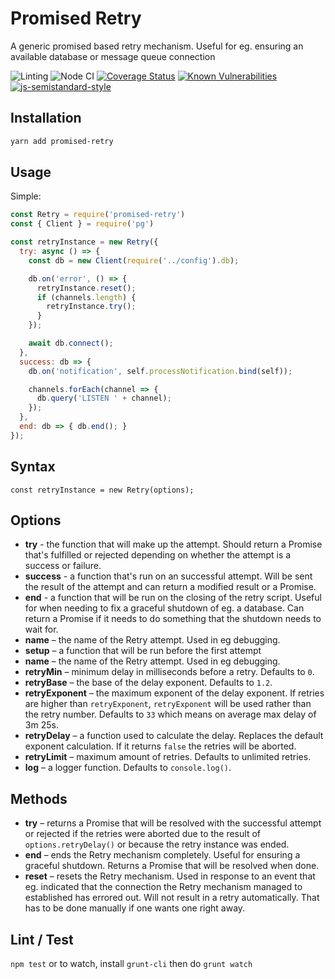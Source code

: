 # Promised Retry

A generic promised based retry mechanism. Useful for eg. ensuring an available database or message queue connection

![Linting](https://github.com/voxpelli/node-promised-retry/workflows/Linting/badge.svg)
![Node CI](https://github.com/voxpelli/node-promised-retry/workflows/Node%20CI/badge.svg)
[![Coverage Status](https://coveralls.io/repos/voxpelli/node-promised-retry/badge.svg)](https://coveralls.io/r/voxpelli/node-promised-retry)
[![Known Vulnerabilities](https://snyk.io/test/github/voxpelli/node-promised-retry/badge.svg?targetFile=package.json)](https://snyk.io/test/github/voxpelli/node-promised-retry?targetFile=package.json)
[![js-semistandard-style](https://img.shields.io/badge/code%20style-semistandard-brightgreen.svg?style=flat)](https://github.com/Flet/semistandard)

## Installation

```bash
yarn add promised-retry
```

## Usage

Simple:

```javascript
const Retry = require('promised-retry')
const { Client } = require('pg')

const retryInstance = new Retry({
  try: async () => {
    const db = new Client(require('../config').db);

    db.on('error', () => {
      retryInstance.reset();
      if (channels.length) {
        retryInstance.try();
      }
    });

    await db.connect();
  },
  success: db => {
    db.on('notification', self.processNotification.bind(self));

    channels.forEach(channel => {
      db.query('LISTEN ' + channel);
    });
  },
  end: db => { db.end(); }
});
```

## Syntax

`const retryInstance = new Retry(options);`

## Options

* **try** - the function that will make up the attempt. Should return a Promise that's fulfilled or rejected depending on whether the attempt is a success or failure.
* **success** - a function that's run on an successful attempt. Will be sent the result of the attempt and can return a modified result or a Promise.
* **end** - a function that will be run on the closing of the retry script. Useful for when needing to fix a graceful shutdown of eg. a database. Can return a Promise if it needs to do something that the shutdown needs to wait for.
* **name** – the name of the Retry attempt. Used in eg debugging.
* **setup** – a function that will be run before the first attempt
* **name** – the name of the Retry attempt. Used in eg debugging.
* **retryMin** – minimum delay in milliseconds before a retry. Defaults to `0`.
* **retryBase** – the base of the delay exponent. Defaults to `1.2`.
* **retryExponent** – the maximum exponent of the delay exponent. If retries are higher than `retryExponent`, `retryExponent` will be used rather than the retry number. Defaults to `33` which means on average max delay of 3m 25s.
* **retryDelay** – a function used to calculate the delay. Replaces the default exponent calculation. If it returns `false` the retries will be aborted.
* **retryLimit** – maximum amount of retries. Defaults to unlimited retries.
* **log** – a logger function. Defaults to `console.log()`.

## Methods

* **try** – returns a Promise that will be resolved with the successful attempt or rejected if the retries were aborted due to the result of `options.retryDelay()` or because the retry instance was ended.
* **end** – ends the Retry mechanism completely. Useful for ensuring a graceful shutdown. Returns a Promise that will be resolved when done.
* **reset** – resets the Retry mechanism. Used in response to an event that eg. indicated that the connection the Retry mechanism managed to established has errored out. Will not result in a retry automatically. That has to be done manually if one wants one right away.

## Lint / Test

`npm test` or to watch, install `grunt-cli` then do `grunt watch`
